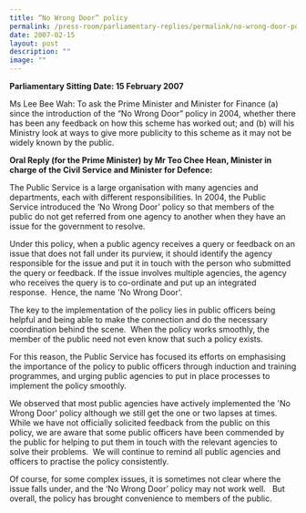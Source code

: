 ```yaml
---
title: “No Wrong Door” policy
permalink: /press-room/parliamentary-replies/permalink/no-wrong-door-policy/
date: 2007-02-15
layout: post
description: ""
image: ""
---
```


**Parliamentary Sitting Date: 15 February 2007**

Ms Lee Bee Wah: To ask the Prime Minister and Minister for Finance (a) since the introduction of the “No Wrong Door” policy in 2004, whether there has been any feedback on how this scheme has worked out; and (b) will his Ministry look at ways to give more publicity to this scheme as it may not be widely known by the public.

**Oral Reply (for the Prime Minister) by Mr Teo Chee Hean, Minister in charge of the Civil Service and Minister for Defence:**

The Public Service is a large organisation with many agencies and departments, each with different responsibilities. In 2004, the Public Service introduced the ‘No Wrong Door’ policy so that members of the public do not get referred from one agency to another when they have an issue for the government to resolve. 

Under this policy, when a public agency receives a query or feedback on an issue that does not fall under its purview, it should identify the agency responsible for the issue and put it in touch with the person who submitted the query or feedback. If the issue involves multiple agencies, the agency who receives the query is to co-ordinate and put up an integrated response.  Hence, the name 'No Wrong Door'. 

The key to the implementation of the policy lies in public officers being helpful and being able to make the connection and do the necessary coordination behind the scene.  When the policy works smoothly, the member of the public need not even know that such a policy exists.

For this reason, the Public Service has focused its efforts on emphasising the importance of the policy to public officers through induction and training programmes, and urging public agencies to put in place processes to implement the policy smoothly.   

We observed that most public agencies have actively implemented the 'No Wrong Door' policy although we still get the one or two lapses at times.  While we have not officially solicited feedback from the public on this policy, we are aware that some public officers have been commended by the public for helping to put them in touch with the relevant agencies to solve their problems.  We will continue to remind all public agencies and officers to practise the policy consistently. 

Of course, for some complex issues, it is sometimes not clear where the issue falls under, and the ‘No Wrong Door’ policy may not work well.   But overall, the policy has brought convenience to members of the public.